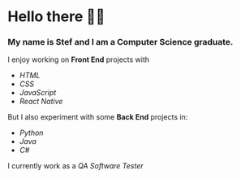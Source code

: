 # **Hello there 👋🏻**

### My name is Stef and I am a Computer Science graduate.

 I enjoy working on **Front End** projects with
- *HTML*
- *CSS*
- *JavaScript*
- *React Native*
  
 But I also experiment with some **Back End** projects in:
- *Python*
- *Java*
- *C#*
  
 I currently work as a *QA Software Tester*
